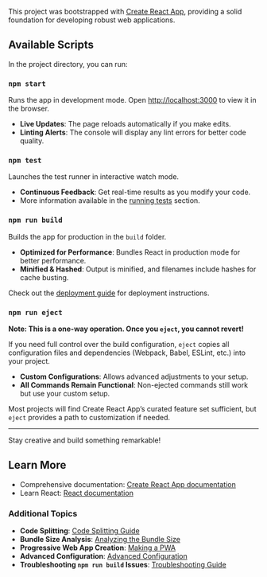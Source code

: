 This project was bootstrapped with [Create React App](https://github.com/facebook/create-react-app), providing a solid foundation for developing robust web applications.

## Available Scripts

In the project directory, you can run:

### `npm start`

Runs the app in development mode. Open [http://localhost:3000](http://localhost:3000) to view it in the browser.

- **Live Updates**: The page reloads automatically if you make edits.
- **Linting Alerts**: The console will display any lint errors for better code quality.

### `npm test`

Launches the test runner in interactive watch mode.

- **Continuous Feedback**: Get real-time results as you modify your code.
- More information available in the [running tests](https://facebook.github.io/create-react-app/docs/running-tests) section.

### `npm run build`

Builds the app for production in the `build` folder.

- **Optimized for Performance**: Bundles React in production mode for better performance.
- **Minified & Hashed**: Output is minified, and filenames include hashes for cache busting.

Check out the [deployment guide](https://facebook.github.io/create-react-app/docs/deployment) for deployment instructions.

### `npm run eject`

**Note: This is a one-way operation. Once you `eject`, you cannot revert!**

If you need full control over the build configuration, `eject` copies all configuration files and dependencies (Webpack, Babel, ESLint, etc.) into your project.

- **Custom Configurations**: Allows advanced adjustments to your setup.
- **All Commands Remain Functional**: Non-ejected commands still work but use your custom setup.

Most projects will find Create React App’s curated feature set sufficient, but `eject` provides a path to customization if needed.

---

Stay creative and build something remarkable!

## Learn More

- Comprehensive documentation: [Create React App documentation](https://facebook.github.io/create-react-app/docs/getting-started)
- Learn React: [React documentation](https://reactjs.org/)

### Additional Topics

- **Code Splitting**: [Code Splitting Guide](https://facebook.github.io/create-react-app/docs/code-splitting)
- **Bundle Size Analysis**: [Analyzing the Bundle Size](https://facebook.github.io/create-react-app/docs/analyzing-the-bundle-size)
- **Progressive Web App Creation**: [Making a PWA](https://facebook.github.io/create-react-app/docs/making-a-progressive-web-app)
- **Advanced Configuration**: [Advanced Configuration](https://facebook.github.io/create-react-app/docs/advanced-configuration)
- **Troubleshooting `npm run build` Issues**: [Troubleshooting Guide](https://facebook.github.io/create-react-app/docs/troubleshooting#npm-run-build-fails-to-minify)

